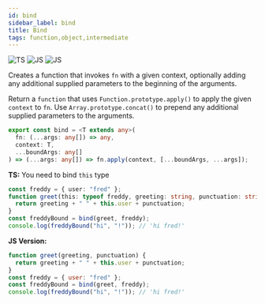 ```yaml
---
id: bind
sidebar_label: bind
title: Bind
tags: function,object,intermediate
---
```


![TS](https://img.shields.io/badge/supports-typescript-blue.svg?style=flat-square)
![JS](https://img.shields.io/badge/supports-javascript-yellow.svg?style=flat-square)
![JS](https://img.shields.io/badge/supports-deno-green.svg?style=flat-square)

Creates a function that invokes `fn` with a given context, optionally adding any additional supplied parameters to the beginning of the arguments.

Return a `function` that uses `Function.prototype.apply()` to apply the given `context` to `fn`.
Use `Array.prototype.concat()` to prepend any additional supplied parameters to the arguments.

```ts
export const bind = <T extends any>(
  fn: (...args: any[]) => any,
  context: T,
  ...boundArgs: any[]
) => (...args: any[]) => fn.apply(context, [...boundArgs, ...args]);
```

**TS:** You need to bind `this` type

```ts
const freddy = { user: "fred" };
function greet(this: typeof freddy, greeting: string, punctuation: string) {
  return greeting + " " + this.user + punctuation;
}
const freddyBound = bind(greet, freddy);
console.log(freddyBound("hi", "!")); // 'hi fred!'
```

**JS Version:**

```js
function greet(greeting, punctuation) {
  return greeting + " " + this.user + punctuation;
}
const freddy = { user: "fred" };
const freddyBound = bind(greet, freddy);
console.log(freddyBound("hi", "!")); // 'hi fred!'
```
